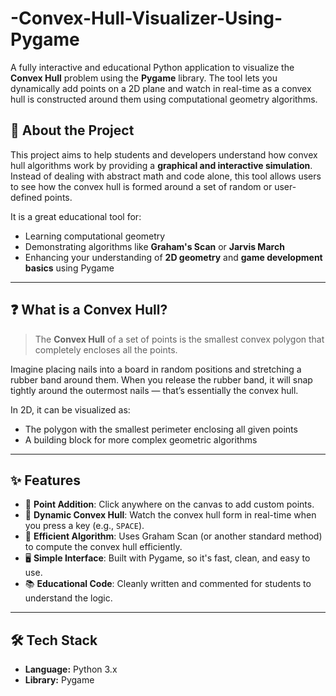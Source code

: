 # -Convex-Hull-Visualizer-Using-Pygame
A fully interactive and educational Python application to visualize the **Convex Hull** problem using the **Pygame** library. The tool lets you dynamically add points on a 2D plane and watch in real-time as a convex hull is constructed around them using computational geometry algorithms.
## 📖 About the Project

This project aims to help students and developers understand how convex hull algorithms work by providing a **graphical and interactive simulation**. Instead of dealing with abstract math and code alone, this tool allows users to see how the convex hull is formed around a set of random or user-defined points.

It is a great educational tool for:
- Learning computational geometry
- Demonstrating algorithms like **Graham's Scan** or **Jarvis March**
- Enhancing your understanding of **2D geometry** and **game development basics** using Pygame

---

## ❓ What is a Convex Hull?

> The **Convex Hull** of a set of points is the smallest convex polygon that completely encloses all the points.

Imagine placing nails into a board in random positions and stretching a rubber band around them. When you release the rubber band, it will snap tightly around the outermost nails — that’s essentially the convex hull.

In 2D, it can be visualized as:
- The polygon with the smallest perimeter enclosing all given points
- A building block for more complex geometric algorithms

---

## ✨ Features

- 🎯 **Point Addition**: Click anywhere on the canvas to add custom points.
- 📐 **Dynamic Convex Hull**: Watch the convex hull form in real-time when you press a key (e.g., `SPACE`).
- 🧠 **Efficient Algorithm**: Uses Graham Scan (or another standard method) to compute the convex hull efficiently.
- 🖥️ **Simple Interface**: Built with Pygame, so it's fast, clean, and easy to use.
- 📚 **Educational Code**: Cleanly written and commented for students to understand the logic.

---

## 🛠 Tech Stack

- **Language:** Python 3.x
- **Library:** Pygame
